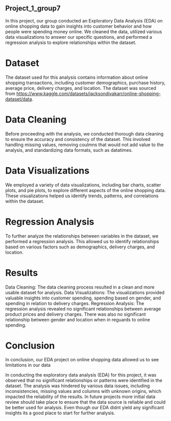 ## Project_1_group7
In this project, our group conducted an Exploratory Data Analysis (EDA) on online shopping data to gain insights into customer behavior and how people were spending money online. We cleaned the data, utilized various data visualizations to answer our specific questions, and performed a regression analysis to explore relationships within the dataset.

# Dataset
The dataset used for this analysis contains information about online shopping transactions, including customer demographics, purchase history, average price, delivery charges, and location. The dataset was sourced from https://www.kaggle.com/datasets/jacksondivakarr/online-shopping-dataset/data.

# Data Cleaning
Before proceeding with the analysis, we conducted thorough data cleaning to ensure the accuracy and consistency of the dataset. This involved handling missing values, removing coulmns that would not add value to the analysis, and standardizing data formats, such as datatimes.

# Data Visualizations
We employed a variety of data visualizations, including bar charts, scatter plots, and pie plots, to explore different aspects of the online shopping data. These visualizations helped us identify trends, patterns, and correlations within the dataset.

# Regression Analysis
To further analyze the relationships between variables in the dataset, we performed a regression analysis. This allowed us to identify relationships based on various factors such as demographics, delivery charges, and location.

# Results
Data Cleaning: The data cleaning process resulted in a clean and more usable dataset for analysis.
Data Visualizations: The visualizations provided valuable insights into customer spending, spending based on gender, and spending in relation to delivery charges.
Regression Analysis: The regression analysis revealed no significant relationships between average product prices and delivery charges. There was also no significant relationship between gender and location when in reguards to online spending.  

# Conclusion
In conclusion, our EDA project on online shopping data allowed us to see limitations in our data 

In conducting the exploratory data analysis (EDA) for this project, it was observed that no significant relationships or patterns were identified in the dataset. The analysis was hindered by various data issues, including inconsistencies, missing values and columns with unknown origins, which impacted the reliability of the results. In future projects more initial data review should take place to ensure that the data source is reliable and could be better used for analysis. Even though our EDA didnt yield any significant insights its a good place to start for further analysis.

